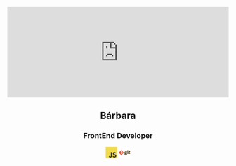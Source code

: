 <div align="center">
  <br>
  <div style="width:100%">
    <div style="height:0;padding-bottom:41.03019538188277%;position:relative;width:100%">
      <iframe allowfullscreen="" frameBorder="0" height="100%" src="https://giphy.com/embed/atEjHOhckjJpSCNu1F/video" style="left:0;position:absolute;top:0" width="100%"></iframe>
    </div>
  </div>
  <h2><strong>Bárbara</h2>
  <h3><strong>FrontEnd Developer</strong></h3>
  <img height="26" src="https://raw.githubusercontent.com/github/explore/80688e429a7d4ef2fca1e82350fe8e3517d3494d/topics/javascript/javascript.png">
  <img height="26" src="https://raw.githubusercontent.com/github/explore/80688e429a7d4ef2fca1e82350fe8e3517d3494d/topics/git/git.png">
</div>


